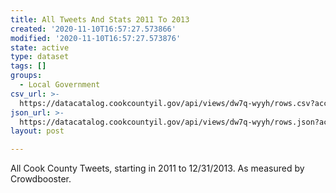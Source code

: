 ```yaml
---
title: All Tweets And Stats 2011 To 2013
created: '2020-11-10T16:57:27.573866'
modified: '2020-11-10T16:57:27.573876'
state: active
type: dataset
tags: []
groups:
  - Local Government
csv_url: >-
  https://datacatalog.cookcountyil.gov/api/views/dw7q-wyyh/rows.csv?accessType=DOWNLOAD
json_url: >-
  https://datacatalog.cookcountyil.gov/api/views/dw7q-wyyh/rows.json?accessType=DOWNLOAD
layout: post

---
```

All Cook County Tweets, starting in 2011 to 12/31/2013.  As measured by Crowdbooster.
